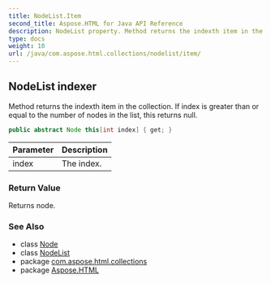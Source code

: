 ```yaml
---
title: NodeList.Item
second_title: Aspose.HTML for Java API Reference
description: NodeList property. Method returns the indexth item in the collection. If index is greater than or equal to the number of nodes in the list this returns null
type: docs
weight: 10
url: /java/com.aspose.html.collections/nodelist/item/
---
```

## NodeList indexer

Method returns the indexth item in the collection. If index is greater than or equal to the number of nodes in the list, this returns null.

```java
public abstract Node this[int index] { get; }
```

| Parameter | Description |
| --- | --- |
| index | The index. |

### Return Value

Returns node.

### See Also

* class [Node](../../../com.aspose.html.dom/node/)
* class [NodeList](../)
* package [com.aspose.html.collections](../../nodelist/)
* package [Aspose.HTML](../../../)
